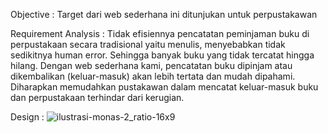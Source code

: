 Objective :
Target dari web sederhana ini ditunjukan untuk perpustakawan

Requirement Analysis : Tidak efisiennya pencatatan peminjaman buku di perpustakaan secara tradisional yaitu menulis, menyebabkan tidak sedikitnya human error. Sehingga banyak buku yang tidak tercatat hingga hilang. Dengan web sederhana kami, pencatatan buku dipinjam atau dikembalikan (keluar-masuk) akan lebih tertata dan mudah dipahami. Diharapkan memudahkan pustakawan dalam mencatat keluar-masuk buku dan perpustakaan terhindar dari kerugian.

Design :
![ilustrasi-monas-2_ratio-16x9](https://user-images.githubusercontent.com/82801105/118817283-40d64700-b8dd-11eb-812f-cbf3f8fbe020.jpg)
